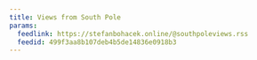 ```yaml
---
title: Views from South Pole
params:
  feedlink: https://stefanbohacek.online/@southpoleviews.rss
  feedid: 499f3aa8b107deb4b5de14836e0918b3
---
```

